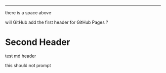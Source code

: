 
---
there is a space above

will GitHub add the first header for GitHub Pages ? 

# Second Header
test md header

this should not prompt
